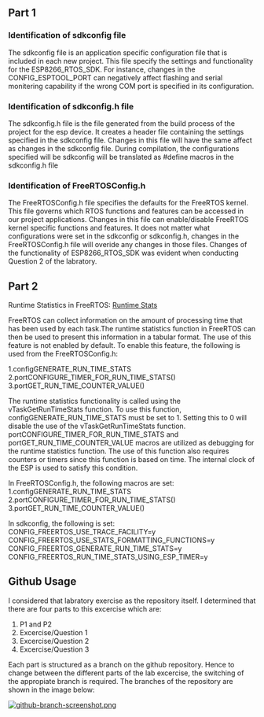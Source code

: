 ## Part 1

### Identification of sdkconfig file

The sdkconfig file is an application specific configuration file that is included in each new project. This file specify the settings and functionality for the ESP8266_RTOS_SDK. For instance, changes in the CONFIG_ESPTOOL_PORT can negatively affect flashing and serial monitering capability if the wrong COM port is specified in its configuration.

### Identification of sdkconfig.h file

The sdkconfig.h file is the file generated from the build process of the project for the esp device. It creates a header file containing the settings specified in the sdkconfig file. Changes in this file will have the same affect as changes in the sdkconfig file. During compilation, the configurations specified will be sdkconfig will be translated as #define macros in the sdkconfig.h file

### Identification of FreeRTOSConfig.h

The FreeRTOSConfig.h file specifies the defaults for the FreeRTOS kernel. This file governs which RTOS functions and features can be accessed in our project applications. Changes in this file can enable/disable FreeRTOS kernel specific functions and features.
It does not matter what configurations were set in the sdkconfig or sdkconfig.h, changes in the FreeRTOSConfig.h file will overide any changes in those files.
Changes of the functionality of ESP8266_RTOS_SDK was evident when conducting Question 2 of the labratory.

## Part 2

Runtime Statistics in FreeRTOS:
[Runtime Stats](https://www.freertos.org/a00021.html#vTaskGetRunTimeStats)

FreeRTOS can collect information on the amount of processing time that has been used by each task.The runtime statistics function in FreeRTOS can then be used to present this information in a tabular format. The use of this feature is not enabled by default. To enable this feature, the following is used from the FreeRTOSConfig.h:

1.configGENERATE_RUN_TIME_STATS
2.portCONFIGURE_TIMER_FOR_RUN_TIME_STATS()
3.portGET_RUN_TIME_COUNTER_VALUE()

The runtime statistics functionality is called using the vTaskGetRunTimeStats function. To use this function, configGENERATE_RUN_TIME_STATS must be set to 1. Setting this to 0 will disable the use of the vTaskGetRunTimeStats function. portCONFIGURE_TIMER_FOR_RUN_TIME_STATS and portGET_RUN_TIME_COUNTER_VALUE macros are utilized as debugging for the runtime statistics function. The use of this function also requires counters or timers since this function is based on time. The internal clock of the ESP is used to satisfy this condition.

In FreeRTOSConfig.h, the following macros are set:
1.configGENERATE_RUN_TIME_STATS
2.portCONFIGURE_TIMER_FOR_RUN_TIME_STATS()
3.portGET_RUN_TIME_COUNTER_VALUE()

In sdkconfig, the following is set:
CONFIG_FREERTOS_USE_TRACE_FACILITY=y
CONFIG_FREERTOS_USE_STATS_FORMATTING_FUNCTIONS=y
CONFIG_FREERTOS_GENERATE_RUN_TIME_STATS=y
CONFIG_FREERTOS_RUN_TIME_STATS_USING_ESP_TIMER=y

## Github Usage

I considered that labratory exercise as the repository itself. I determined that there are four parts to this excercise which are:

1. P1 and P2
1. Excercise/Question 1
1. Excercise/Question 2
1. Excercise/Question 3

Each part is structured as a branch on the github repository. Hence to change between the different parts of the lab excercise, the switching of the appropiate branch is required.
The branches of the repository are shown in the image below:

[![github-branch-screenshot.png](https://i.postimg.cc/mrybcCv1/github-branch-screenshot.png)](https://postimg.cc/QBVLw9xj)

